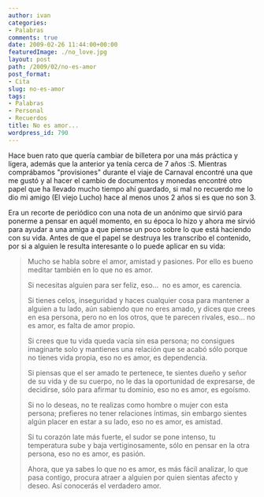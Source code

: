 ```yaml
---
author: ivan
categories:
- Palabras
comments: true
date: 2009-02-26 11:44:00+00:00
featuredImage: ./no_love.jpg
layout: post
path: /2009/02/no-es-amor
post_format:
- Cita
slug: no-es-amor
tags:
- Palabras
- Personal
- Recuerdos
title: No es amor...
wordpress_id: 790
---
```


Hace buen rato que quería cambiar de billetera por una más práctica y ligera, además que la anterior ya tenía cerca de 7 años :S.
Mientras comprábamos "provisiones" durante el viaje de Carnaval encontré una que me gustó y al hacer el cambio de documentos y monedas encontré otro papel que ha llevado mucho tiempo ahí guardado, si mal no recuerdo me lo dio mi amigo (El viejo Lucho) hace al menos unos 2 años si es que no son 3.

Era un recorte de periódico con una nota de un anónimo que sirvió para ponerme a pensar en aquél momento, en su época lo hizo y ahora me sirvió para ayudar a una amiga a que piense un poco sobre lo que está haciendo con su vida. Antes de que el papel se destruya les transcribo el contenido, por si a alguien le resulta interesante o lo puede aplicar en su vida:

<blockquote>Mucho se habla sobre el amor, amistad y pasiones. Por ello es bueno meditar también en lo que no es amor.

Si necesitas alguien para ser feliz, eso...  no es amor, es carencia.

Si tienes celos, inseguridad y haces cualquier cosa para mantener a alguien a tu lado, aún sabiendo que no eres amado, y dices que crees en esa persona, pero no en los otros, que te parecen rivales, eso... no es amor, es falta de amor propio.

Si crees que tu vida queda vacía sin esa persona; no consigues imaginarte solo y mantienes una relación que se acabó sólo porque no tienes vida propia, eso no es amor, es dependencia.

Si piensas que el ser amado te pertenece, te sientes dueño y señor de su vida y de su cuerpo, no le das la oportunidad de expresarse, de decidirse, sólo para afirmar tu dominio, eso no es amor, es egoísmo.

Si no lo deseas, no te realizas como hombre o mujer con esta persona; prefieres no tener relaciones íntimas, sin embargo sientes algún placer en estar a su lado, eso no es amor, es amistad.

Si tu corazón late más fuerte, el sudor se pone intenso, tu temperatura sube y baja vertiginosamente, sólo en pensar en la otra persona, eso no es amor, es pasión.

Ahora, que ya sabes lo que no es amor, es más fácil analizar, lo que pasa contigo, procura atraer a alguien por quien sientas afecto y deseo. Así conocerás el verdadero amor.</blockquote>
